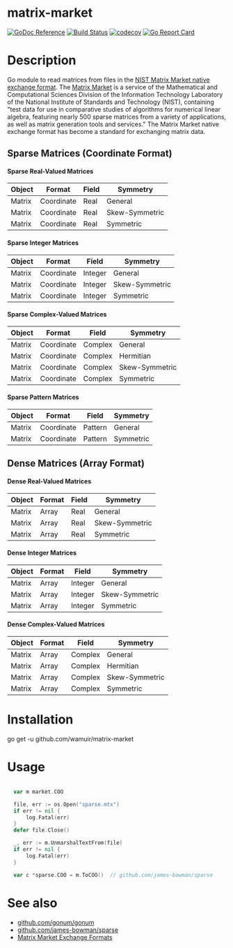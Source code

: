# matrix-market

[![GoDoc Reference](https://godoc.org/github.com/wamuir/matrix-market?status.svg)](http://godoc.org/github.com/wamuir/matrix-market)
[![Build Status](https://travis-ci.org/wamuir/matrix-market.svg?branch=master)](https://travis-ci.org/wamuir/matrix-market)
[![codecov](https://codecov.io/gh/wamuir/matrix-market/branch/master/graph/badge.svg)](https://codecov.io/gh/wamuir/matrix-market)
[![Go Report Card](https://goreportcard.com/badge/github.com/wamuir/matrix-market)](https://goreportcard.com/report/github.com/wamuir/matrix-market)

# Description

Go module to read matrices from files in the [NIST Matrix Market native exchange
format](https://math.nist.gov/MatrixMarket/formats.html#MMformat). The
[Matrix Market](https://math.nist.gov/MatrixMarket/) is a service of the
Mathematical and Computational Sciences Division of the Information
Technology Laboratory of the National Institute of Standards and Technology
(NIST), containing "test data for use in comparative studies of algorithms
for numerical linear algebra, featuring nearly 500 sparse matrices from a
variety of applications, as well as matrix generation tools and services."
The Matrix Market native exchange format has become a standard for
exchanging matrix data.

## Sparse Matrices (Coordinate Format)

#### Sparse Real-Valued Matrices
| Object | Format     | Field   | Symmetry       |
| ------ | ---------- | ------- | -------------- |
| Matrix | Coordinate | Real    | General        |
| Matrix | Coordinate | Real    | Skew-Symmetric |
| Matrix | Coordinate | Real    | Symmetric      |

#### Sparse Integer Matrices
| Object | Format     | Field   | Symmetry       |
| ------ | ---------- | ------- | -------------- |
| Matrix | Coordinate | Integer | General        |
| Matrix | Coordinate | Integer | Skew-Symmetric |
| Matrix | Coordinate | Integer | Symmetric      |

#### Sparse Complex-Valued Matrices
| Object | Format     | Field   | Symmetry       |
| ------ | ---------- | ------- | -------------- |
| Matrix | Coordinate | Complex | General        |
| Matrix | Coordinate | Complex | Hermitian      |
| Matrix | Coordinate | Complex | Skew-Symmetric |
| Matrix | Coordinate | Complex | Symmetric      |

#### Sparse Pattern Matrices
| Object | Format     | Field   | Symmetry       |
| ------ | ---------- | ------- | -------------- |
| Matrix | Coordinate | Pattern | General        |
| Matrix | Coordinate | Pattern | Symmetric      |


## Dense Matrices (Array Format)

#### Dense Real-Valued Matrices
| Object | Format     | Field   | Symmetry       |
| ------ | ---------- | ------- | -------------- |
| Matrix | Array      | Real    | General        |
| Matrix | Array      | Real    | Skew-Symmetric |
| Matrix | Array      | Real    | Symmetric      |

#### Dense Integer Matrices
| Object | Format     | Field   | Symmetry       |
| ------ | ---------- | ------- | -------------- |
| Matrix | Array      | Integer | General        |
| Matrix | Array      | Integer | Skew-Symmetric |
| Matrix | Array      | Integer | Symmetric      |

#### Dense Complex-Valued Matrices
| Object | Format     | Field   | Symmetry       |
| ------ | ---------- | ------- | -------------- |
| Matrix | Array      | Complex | General        |
| Matrix | Array      | Complex | Hermitian      |
| Matrix | Array      | Complex | Skew-Symmetric |
| Matrix | Array      | Complex | Symmetric      |


# Installation

  go get -u github.com/wamuir/matrix-market

# Usage

```go

  var m market.COO

  file, err := os.Open("sparse.mtx")
  if err != nil {
      log.Fatal(err)
  }
  defer file.Close()

  _, err := m.UnmarshalTextFrom(file)
  if err != nil {
      log.Fatal(err)
  }

  var c *sparse.COO = m.ToCOO()  // github.com/james-bowman/sparse

```

# See also

- [github.com/gonum/gonum](https://github.com/gonum/gonum)
- [github.com/james-bowman/sparse](https://github.com/james-bowman/sparse)
- [Matrix Market Exchange Formats](https://math.nist.gov/MatrixMarket/formats.html#MMformat)
